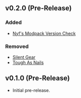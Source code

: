 ## v0.2.0 (Pre-Release)

### Added

- [Nyf's Modpack Version Check](https://www.curseforge.com/minecraft/mc-mods/nyfs-modpack-version-check)

### Removed

- [Silent Gear](https://www.curseforge.com/minecraft/mc-mods/silent-gear)
- [Tough As Nails](https://www.curseforge.com/minecraft/mc-mods/tough-as-nails)

## v0.1.0 (Pre-Release)

- Initial pre-release.
